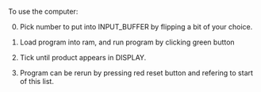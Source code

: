 To use the computer:

0. Pick number to put into INPUT_BUFFER by flipping a bit of your choice.

1. Load program into ram, and run program by clicking green button

2. Tick until product appears in DISPLAY.

3. Program can be rerun by pressing red reset button and refering to start of this list.
